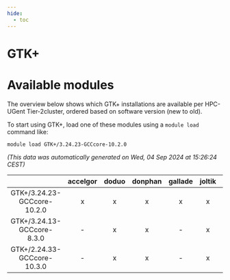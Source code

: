 ```yaml
---
hide:
  - toc
---
```


GTK+
====

# Available modules


The overview below shows which GTK+ installations are available per HPC-UGent Tier-2cluster, ordered based on software version (new to old).

To start using GTK+, load one of these modules using a `module load` command like:

```shell
module load GTK+/3.24.23-GCCcore-10.2.0
```

*(This data was automatically generated on Wed, 04 Sep 2024 at 15:26:24 CEST)*  

| |accelgor|doduo|donphan|gallade|joltik|shinx|skitty|
| :---: | :---: | :---: | :---: | :---: | :---: | :---: | :---: |
|GTK+/3.24.23-GCCcore-10.2.0|x|x|x|x|x|-|x|
|GTK+/3.24.13-GCCcore-8.3.0|-|x|x|-|x|-|x|
|GTK+/2.24.33-GCCcore-10.3.0|-|x|x|-|x|-|x|
